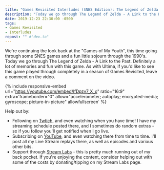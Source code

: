 ```yaml
---
title: "Games Revisited Interludes (SNES Edition): The Legend of Zelda - A Link to the Past"
description: "Today we go through The Legend of Zelda - A Link to the Past. Definitely a lot of memories and fun with this game."
date: 2019-12-23 22:30:00 -0500
tags:
- Games Revisited
- Interludes
repost: "" #"dev.to"
---
```


We're continuing the look back at the "Games of My Youth", this time going through some SNES games and a fun little sojourn through the 1990's. Today we go through The Legend of Zelda - A Link to the Past. Definitely a lot of memories and fun with this game. As with Ultima, if you'd like to see this game played through completely in a season of Games Revisited, leave a comment on the video.
<!--more-->


{% include responsive-embed url="https://youtube.com/embed/IfDpzv7_X_o" ratio="16:9" extra='frameborder="0" allow="accelerometer; autoplay; encrypted-media; gyroscope; picture-in-picture" allowfullscreen' %}

Help out by:
 * Following on [Twtich](https://twitch.tv/AnonJr_Live), and even watching when you have time! I have my streaming schedule posted there, and I sometimes do random extras - so if you follow you'll get notified when I go live.
 * Subscribing on [YouTube](http://www.youtube.com/channel/UCXafqhKHbkSUIrq0LAuu0tw), and even watching there from time to time. I'll post all my Live Stream replays there, as well as episodes and various other bits.
 * Support through [Stream Labs](https://streamlabs.com/anonjr_live) - this is pretty much running out of my back pocket. If you're enjoying the content, consider helping out with some of the costs by donating/tipping on my Stream Labs page.